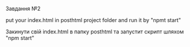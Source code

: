 Завдання №2

put your index.html in posthtml project folder and run it by "npmt start" 

Закинути свій index.html в папку posthtml та запустит скрипт шляхом "npm start"


